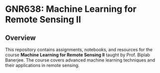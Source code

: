 # GNR638: Machine Learning for Remote Sensing II

## Overview

This repository contains assignments, notebooks, and resources for the course **Machine Learning for Remote Sensing II** taught by Prof. Biplab Banerjee. The course covers advanced machine learning techniques and their applications in remote sensing.
